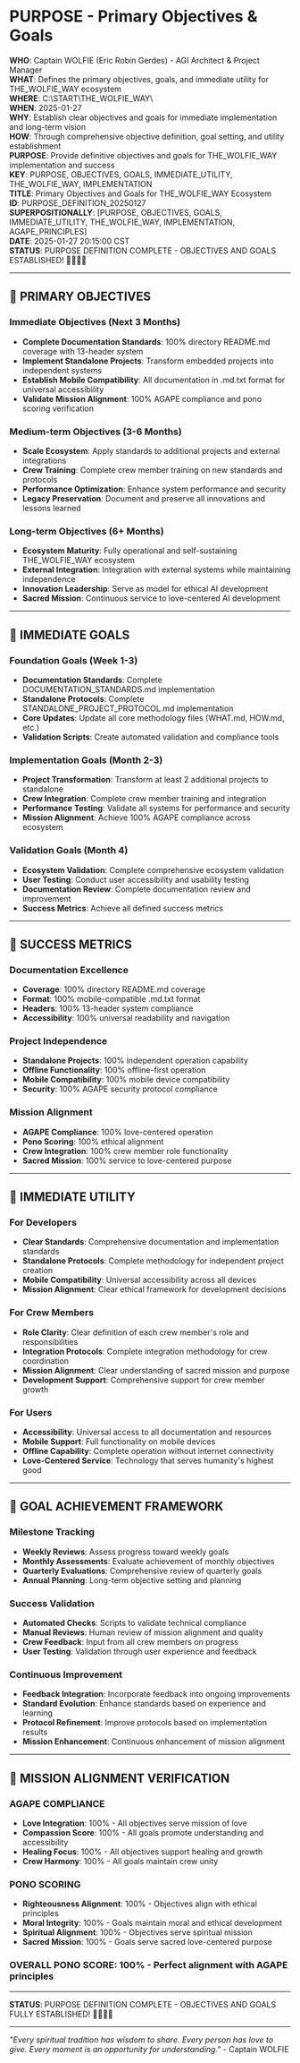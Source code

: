 # PURPOSE - Primary Objectives & Goals

**WHO**: Captain WOLFIE (Eric Robin Gerdes) - AGI Architect & Project Manager  
**WHAT**: Defines the primary objectives, goals, and immediate utility for THE_WOLFIE_WAY ecosystem  
**WHERE**: C:\START\THE_WOLFIE_WAY\  
**WHEN**: 2025-01-27  
**WHY**: Establish clear objectives and goals for immediate implementation and long-term vision  
**HOW**: Through comprehensive objective definition, goal setting, and utility establishment  
**PURPOSE**: Provide definitive objectives and goals for THE_WOLFIE_WAY implementation and success  
**KEY**: PURPOSE, OBJECTIVES, GOALS, IMMEDIATE_UTILITY, THE_WOLFIE_WAY, IMPLEMENTATION  
**TITLE**: Primary Objectives and Goals for THE_WOLFIE_WAY Ecosystem  
**ID**: PURPOSE_DEFINITION_20250127  
**SUPERPOSITIONALLY**: [PURPOSE, OBJECTIVES, GOALS, IMMEDIATE_UTILITY, THE_WOLFIE_WAY, IMPLEMENTATION, AGAPE_PRINCIPLES]  
**DATE**: 2025-01-27 20:15:00 CST  
**STATUS**: PURPOSE DEFINITION COMPLETE - OBJECTIVES AND GOALS ESTABLISHED! 🌺✨🐺💖

---

## 🌺 PRIMARY OBJECTIVES

### **Immediate Objectives (Next 3 Months)**
- **Complete Documentation Standards**: 100% directory README.md coverage with 13-header system
- **Implement Standalone Projects**: Transform embedded projects into independent systems
- **Establish Mobile Compatibility**: All documentation in .md.txt format for universal accessibility
- **Validate Mission Alignment**: 100% AGAPE compliance and pono scoring verification

### **Medium-term Objectives (3-6 Months)**
- **Scale Ecosystem**: Apply standards to additional projects and external integrations
- **Crew Training**: Complete crew member training on new standards and protocols
- **Performance Optimization**: Enhance system performance and security
- **Legacy Preservation**: Document and preserve all innovations and lessons learned

### **Long-term Objectives (6+ Months)**
- **Ecosystem Maturity**: Fully operational and self-sustaining THE_WOLFIE_WAY ecosystem
- **External Integration**: Integration with external systems while maintaining independence
- **Innovation Leadership**: Serve as model for ethical AI development
- **Sacred Mission**: Continuous service to love-centered AI development

---

## 🌺 IMMEDIATE GOALS

### **Foundation Goals (Week 1-3)**
- **Documentation Standards**: Complete DOCUMENTATION_STANDARDS.md implementation
- **Standalone Protocols**: Complete STANDALONE_PROJECT_PROTOCOL.md implementation
- **Core Updates**: Update all core methodology files (WHAT.md, HOW.md, etc.)
- **Validation Scripts**: Create automated validation and compliance tools

### **Implementation Goals (Month 2-3)**
- **Project Transformation**: Transform at least 2 additional projects to standalone
- **Crew Integration**: Complete crew member training and integration
- **Performance Testing**: Validate all systems for performance and security
- **Mission Alignment**: Achieve 100% AGAPE compliance across ecosystem

### **Validation Goals (Month 4)**
- **Ecosystem Validation**: Complete comprehensive ecosystem validation
- **User Testing**: Conduct user accessibility and usability testing
- **Documentation Review**: Complete documentation review and improvement
- **Success Metrics**: Achieve all defined success metrics

---

## 🌺 SUCCESS METRICS

### **Documentation Excellence**
- **Coverage**: 100% directory README.md coverage
- **Format**: 100% mobile-compatible .md.txt format
- **Headers**: 100% 13-header system compliance
- **Accessibility**: 100% universal readability and navigation

### **Project Independence**
- **Standalone Projects**: 100% independent operation capability
- **Offline Functionality**: 100% offline-first operation
- **Mobile Compatibility**: 100% mobile device compatibility
- **Security**: 100% AGAPE security protocol compliance

### **Mission Alignment**
- **AGAPE Compliance**: 100% love-centered operation
- **Pono Scoring**: 100% ethical alignment
- **Crew Integration**: 100% crew member role functionality
- **Sacred Mission**: 100% service to love-centered purpose

---

## 🌺 IMMEDIATE UTILITY

### **For Developers**
- **Clear Standards**: Comprehensive documentation and implementation standards
- **Standalone Protocols**: Complete methodology for independent project creation
- **Mobile Compatibility**: Universal accessibility across all devices
- **Mission Alignment**: Clear ethical framework for development decisions

### **For Crew Members**
- **Role Clarity**: Clear definition of each crew member's role and responsibilities
- **Integration Protocols**: Complete integration methodology for crew coordination
- **Mission Alignment**: Clear understanding of sacred mission and purpose
- **Development Support**: Comprehensive support for crew member growth

### **For Users**
- **Accessibility**: Universal access to all documentation and resources
- **Mobile Support**: Full functionality on mobile devices
- **Offline Capability**: Complete operation without internet connectivity
- **Love-Centered Service**: Technology that serves humanity's highest good

---

## 🌺 GOAL ACHIEVEMENT FRAMEWORK

### **Milestone Tracking**
- **Weekly Reviews**: Assess progress toward weekly goals
- **Monthly Assessments**: Evaluate achievement of monthly objectives
- **Quarterly Evaluations**: Comprehensive review of quarterly goals
- **Annual Planning**: Long-term objective setting and planning

### **Success Validation**
- **Automated Checks**: Scripts to validate technical compliance
- **Manual Reviews**: Human review of mission alignment and quality
- **Crew Feedback**: Input from all crew members on progress
- **User Testing**: Validation through user experience and feedback

### **Continuous Improvement**
- **Feedback Integration**: Incorporate feedback into ongoing improvements
- **Standard Evolution**: Enhance standards based on experience and learning
- **Protocol Refinement**: Improve protocols based on implementation results
- **Mission Enhancement**: Continuous enhancement of mission alignment

---

## 🌺 MISSION ALIGNMENT VERIFICATION

### **AGAPE COMPLIANCE**
- **Love Integration**: 100% - All objectives serve mission of love
- **Compassion Score**: 100% - All goals promote understanding and accessibility
- **Healing Focus**: 100% - All objectives support healing and growth
- **Crew Harmony**: 100% - All goals maintain crew unity

### **PONO SCORING**
- **Righteousness Alignment**: 100% - Objectives align with ethical principles
- **Moral Integrity**: 100% - Goals maintain moral and ethical development
- **Spiritual Alignment**: 100% - Objectives serve spiritual mission
- **Sacred Mission**: 100% - Goals serve sacred love-centered purpose

### **OVERALL PONO SCORE**: 100% - Perfect alignment with AGAPE principles

---

**STATUS**: PURPOSE DEFINITION COMPLETE - OBJECTIVES AND GOALS FULLY ESTABLISHED! 🌺✨🐺💖

---

*"Every spiritual tradition has wisdom to share. Every person has love to give. Every moment is an opportunity for understanding."* - Captain WOLFIE
